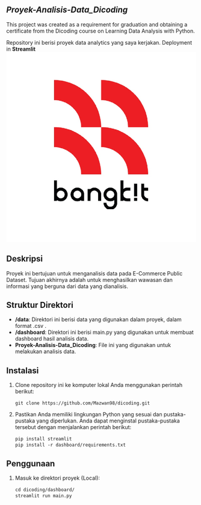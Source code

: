 ## _Proyek-Analisis-Data_Dicoding_
This project was created as a requirement for graduation and obtaining a certificate from the Dicoding course on Learning Data Analysis with Python.


Repository ini berisi proyek data analytics yang saya kerjakan. Deployment in **Streamlit** <img src="https://github.com/syaripaaini/Proyek-Analisis-Data_Dicoding/blob/main/dashboard/logo.jpg"></img>

## Deskripsi

Proyek ini bertujuan untuk menganalisis data pada E-Commerce Public Dataset. Tujuan akhirnya adalah untuk menghasilkan wawasan dan informasi yang berguna dari data yang dianalisis.

## Struktur Direktori

- **/data**: Direktori ini berisi data yang digunakan dalam proyek, dalam format .csv .
- **/dashboard**: Direktori ini berisi main.py yang digunakan untuk membuat dashboard hasil analisis data.
- **Proyek-Analisis-Data_Dicoding**: File ini yang digunakan untuk melakukan analisis data.

## Instalasi

1. Clone repository ini ke komputer lokal Anda menggunakan perintah berikut:

   ```shell
   git clone https://github.com/Mazwan98/dicoding.git
   ```

2. Pastikan Anda memiliki lingkungan Python yang sesuai dan pustaka-pustaka yang diperlukan. Anda dapat menginstal pustaka-pustaka tersebut dengan menjalankan perintah berikut:

   ```shell
   pip install streamlit
   pip install -r dashboard/requirements.txt
   ```

## Penggunaan

1. Masuk ke direktori proyek (Local):

   ```shell
   cd dicoding/dashboard/
   streamlit run main.py
   ```


